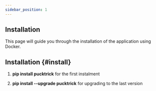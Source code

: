 ```yaml
---
sidebar_position: 1
---
```


## Installation

This page will guide you through the installation of the application using Docker.


## Installation {#install}


1. **pip install pucktrick** for the first instalment

2. **pip install --upgrade pucktrick** for upgrading to the last version

   